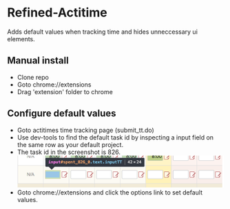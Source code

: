 
# Refined-Actitime

Adds default values when tracking time and hides unneccessary ui elements.

## Manual install

* Clone repo
* Goto chrome://extensions
* Drag 'extension' folder to chrome

## Configure default values

* Goto actitimes time tracking page (submit_tt.do)
* Use dev-tools to find the default task id by inspecting
a input field on the same row as your default project.
* The task id in the screenshot is 826.
![Pick default task](pick-default-project.png)
* Goto chrome://extensions and click the options link to set default values.
